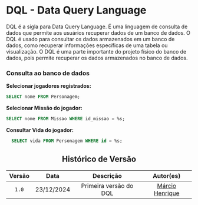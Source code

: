 # DQL - Data Query Language

DQL é a sigla para Data Query Language. É uma linguagem de consulta de dados que permite aos usuários recuperar dados de um banco de dados. O DQL é usado para consultar os dados armazenados em um banco de dados, como recuperar informações específicas de uma tabela ou visualização. O DQL é uma parte importante do projeto físico do banco de dados, pois permite recuperar os dados armazenados no banco de dados.

### Consulta ao banco de dados

 **Selecionar jogadores registrados:**
   ```sql
   SELECT nome FROM Personagem;
   ```

 **Selecionar Missão do jogador:**
   ```sql
   SELECT nome FROM Missao WHERE id_missao = %s;
   ```

 **Consultar Vida do jogador:**
 ```sql
   SELECT vida FROM Personagem WHERE id = %s;
```


<center>

## Histórico de Versão
| Versão | Data | Descrição | Autor(es) |
| :-: | :-: | :-: | :-: | 
| `1.0`  | 23/12/2024 | Primeira versão do DQL | [Márcio Henrique](https://github.com/DeM4rcio)  |


</center>

